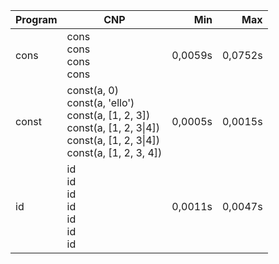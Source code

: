 Program | CNP | Min | Max
--- | --- | ---: | ---:
cons | cons<br/>cons<br/>cons<br/>cons | 0,0059s | 0,0752s
const | const(a, 0)<br/>const(a, 'ello')<br/>const(a, [1, 2, 3])<br/>const(a, [1, 2, 3\|4])<br/>const(a, [1, 2, 3\|4])<br/>const(a, [1, 2, 3, 4]) | 0,0005s | 0,0015s
id | id<br/>id<br/>id<br/>id<br/>id<br/>id<br/>id | 0,0011s | 0,0047s
